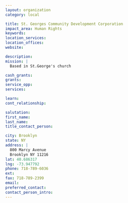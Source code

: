 ```yaml
---
layout: organization
category: local

title: St. Georges Community Development Corporation
impact_area: Human Rights
keywords: 
location_services: 
location_offices: 
website: 

description: 
mission: |
  Based in St.George's church

cash_grants: 
grants: 
service_opp: 
services: 

learn: 
cont_relationship: 

salutation: 
first_name: 
last_name: 
title_contact_person: 

city: Brooklyn
state: NY
address: |
  800 Marcy Avenue     
  Brooklyn NY 11216
lat: 40.686317
lng: -73.947792
phone: 718-789-6036
ext: 
fax: 718-789-2399
email: 
preferred_contact: 
contact_person_intro: 
---
```

